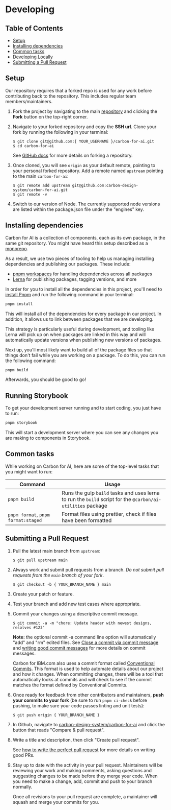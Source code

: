 # Developing

<!-- prettier-ignore-start -->
<!-- START doctoc generated TOC please keep comment here to allow auto update -->
<!-- DON'T EDIT THIS SECTION, INSTEAD RE-RUN doctoc TO UPDATE -->
## Table of Contents

- [Setup](#setup)
- [Installing dependencies](#installing-dependencies)
- [Common tasks](#common-tasks)
- [Developing Locally](#developing-locally)
- [Submitting a Pull Request](#submitting-a-pull-request)

<!-- END doctoc generated TOC please keep comment here to allow auto update -->
<!-- prettier-ignore-end -->

## Setup

Our repository requires that a forked repo is used for any work before
contributing back to the repository. This includes regular team
members/maintainers.

1. Fork the project by navigating to the main
   [repository](https://github.com/carbon-design-system/carbon-for-ai) and
   clicking the **Fork** button on the top-right corner.

2. Navigate to your forked repository and copy the **SSH url**. Clone your fork
   by running the following in your terminal:

   ```
   $ git clone git@github.com:{ YOUR_USERNAME }/carbon-for-ai.git
   $ cd carbon-for-ai
   ```

   See [GitHub docs](https://help.github.com/articles/fork-a-repo/) for more
   details on forking a repository.

3. Once cloned, you will see `origin` as your default remote, pointing to your
   personal forked repository. Add a remote named `upstream` pointing to the
   main `carbon-for-ai`:

   ```
   $ git remote add upstream git@github.com:carbon-design-system/carbon-for-ai.git
   $ git remote -v
   ```

4. Switch to our version of Node. The currently supported node versions are
   listed within the package.json file under the "engines" key.

## Installing dependencies

Carbon for AI is a collection of components, each as its own package, in the
same git repository. You might have heard this setup described as a
[monorepo](https://en.wikipedia.org/wiki/Monorepo).

As a result, we use two pieces of tooling to help us managing installing
dependencies and publishing our packages. These include:

- [pnpm workspaces](https://pnpm.io/workspaces) for handling dependencies across
  all packages
- [Lerna](https://lerna.js.org/) for publishing packages, tagging versions, and
  more

In order for you to install all the dependencies in this project, you'll need to
[install Pnpm](https://pnpm.io/installation) and run the following command in
your terminal:

```bash
pnpm install
```

This will install all of the dependencies for every package in our project. In
addition, it allows us to link between packages that we are developing.

This strategy is particularly useful during development, and tooling like Lerna
will pick up on when packages are linked in this way and will automatically
update versions when publishing new versions of packages.

Next up, you'll most likely want to build all of the package files so that
things don't fail while you are working on a package. To do this, you can run
the following command:

```bash
pnpm build
```

Afterwards, you should be good to go!

## Running Storybook

To get your development server running and to start coding, you just have to run:

```bash
pnpm storybook
```

This will start a development server where you can see any changes you are making to components in Storybook.

## Common tasks

While working on Carbon for AI, here are some of the top-level tasks that you
might want to run:

| Command                             | Usage                                                                                                       |
| ----------------------------------- | ----------------------------------------------------------------------------------------------------------- |
| `pnpm build`                        | Runs the gulp `build` tasks and uses lerna to run the `build` script for the `@carbon/ai-utilities` package |
| `pnpm format`, `pnpm format:staged` | Format files using prettier, check if files have been formatted                                             |

## Submitting a Pull Request

1. Pull the latest main branch from `upstream`:

   ```
   $ git pull upstream main
   ```

2. Always work and submit pull requests from a branch. _Do not submit pull
   requests from the `main` branch of your fork_.

   ```
   $ git checkout -b { YOUR_BRANCH_NAME } main
   ```

3. Create your patch or feature.

4. Test your branch and add new test cases where appropriate.

5. Commit your changes using a descriptive commit message.

   ```
   $ git commit -a -m "chore: Update header with newest designs, resolves #123"
   ```

   **Note:** the optional commit -a command line option will automatically "add"
   and "rm" edited files. See
   [Close a commit via commit message](https://help.github.com/articles/closing-issues-via-commit-messages/)
   and
   [writing good commit messages](https://github.com/erlang/otp/wiki/Writing-good-commit-messages)
   for more details on commit messages.

   Carbon for IBM.com also uses a commit format called
   [Conventional Commits](https://www.conventionalcommits.org). This format is
   used to help automate details about our project and how it changes. When
   committing changes, there will be a tool that automatically looks at commits
   and will check to see if the commit matches the format defined by
   Conventional Commits.

6. Once ready for feedback from other contributors and maintainers, **push your
   commits to your fork** (be sure to run `pnpm ci-check` before pushing, to
   make sure your code passes linting and unit tests):

   ```
   $ git push origin { YOUR_BRANCH_NAME }
   ```

7. In Github, navigate to
   [carbon-design-system/carbon-for-ai](https://github.com/carbon-design-system/carbon-for-ai)
   and click the button that reads "Compare & pull request".

8. Write a title and description, then click "Create pull request".

   See
   [how to write the perfect pull request](https://github.com/blog/1943-how-to-write-the-perfect-pull-request)
   for more details on writing good PRs.

9. Stay up to date with the activity in your pull request. Maintainers will be
   reviewing your work and making comments, asking questions and suggesting
   changes to be made before they merge your code. When you need to make a
   change, add, commit and push to your branch normally.

   Once all revisions to your pull request are complete, a maintainer will
   squash and merge your commits for you.
